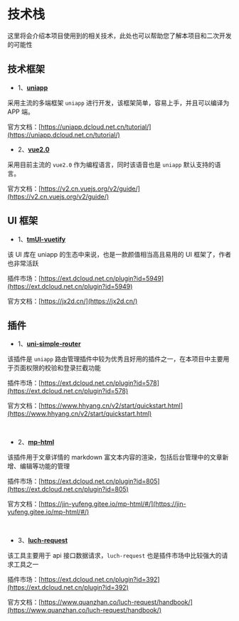 # 技术栈

这里将会介绍本项目使用到的相关技术，此处也可以帮助您了解本项目和二次开发的可能性

## 技术框架

- 1、[**uniapp**](https://uniapp.dcloud.net.cn/)

采用主流的多端框架 `uniapp` 进行开发，该框架简单，容易上手，并且可以编译为 APP 端。

官方文档：[https://uniapp.dcloud.net.cn/tutorial/](https://uniapp.dcloud.net.cn/tutorial/)

- 2、[**vue2.0**](https://v2.cn.vuejs.org/)

采用目前主流的 `vue2.0` 作为编程语言，同时该语音也是 `uniapp` 默认支持的语言。

官方文档：[https://v2.cn.vuejs.org/v2/guide/](https://v2.cn.vuejs.org/v2/guide/)

## UI 框架

- 1、[**tmUI-vuetify**](https://ext.dcloud.net.cn/plugin?id=5949)

该 UI 库在 uniapp 的生态中来说，也是一款颜值相当高且易用的 UI 框架了，作者也非常活跃

插件市场：[https://ext.dcloud.net.cn/plugin?id=5949](https://ext.dcloud.net.cn/plugin?id=5949)

官方文档：[https://jx2d.cn/](https://jx2d.cn/)

## 插件

- 1、[**uni-simple-router**](https://ext.dcloud.net.cn/plugin?id=578)

该插件是 `uniapp` 路由管理插件中较为优秀且好用的插件之一，在本项目中主要用于页面权限的校验和登录拦截功能

插件市场：[https://ext.dcloud.net.cn/plugin?id=578](https://ext.dcloud.net.cn/plugin?id=578)

官方文档：[https://www.hhyang.cn/v2/start/quickstart.html](https://www.hhyang.cn/v2/start/quickstart.html)

<br/>

- 2、[**mp-html**](https://ext.dcloud.net.cn/plugin?id=805)

该插件用于文章详情的 markdown 富文本内容的渲染，包括后台管理中的文章新增、编辑等功能的管理

插件市场：[https://ext.dcloud.net.cn/plugin?id=805](https://ext.dcloud.net.cn/plugin?id=805)

官方文档：[https://jin-yufeng.gitee.io/mp-html/#/](https://jin-yufeng.gitee.io/mp-html/#/)

<br/>

- 3、[**luch-request**](https://www.quanzhan.co/luch-request/)

该工具主要用于 api 接口数据请求，`luch-request` 也是插件市场中比较强大的请求工具之一

插件市场：[https://ext.dcloud.net.cn/plugin?id=392](https://ext.dcloud.net.cn/plugin?id=392)

官方文档：[https://www.quanzhan.co/luch-request/handbook/](https://www.quanzhan.co/luch-request/handbook/)
